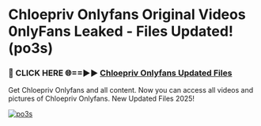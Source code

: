 # Chloepriv Onlyfans Original Videos 0nlyFans Leaked - Files Updated! (po3s)

<h3>🔴 CLICK HERE 🌐==►► <a href="https://tinyurl.com/ehrbuxhb" rel="nofollow">Chloepriv Onlyfans Updated Files</a></h3>

Get Chloepriv Onlyfans and all content. Now you can access all videos and pictures of Chloepriv Onlyfans. New Updated Files 2025!

[![po3s](https://i.imgur.com/lVYEuWS.gif)](https://tinyurl.com/ehrbuxhb)
